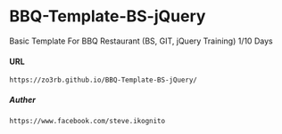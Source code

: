 # BBQ-Template-BS-jQuery
Basic Template For BBQ Restaurant (BS, GIT, jQuery Training) 1/10 Days

#### URL
```
https://zo3rb.github.io/BBQ-Template-BS-jQuery/
```

##### Auther
```
https://www.facebook.com/steve.ikognito
```
